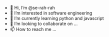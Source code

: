 - 👋 Hi, I’m @se-rah-rah
- 👀 I’m interested in software engineering
- 🌱 I’m currently learning python and javascript
- 💞️ I’m looking to collaborate on ...
- 📫 How to reach me ...

<!---
se-rah-rah/se-rah-rah is a ✨ special ✨ repository because its `README.md` (this file) appears on your GitHub profile.
You can click the Preview link to take a look at your changes.
--->
